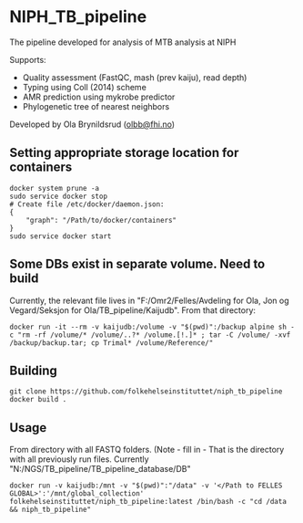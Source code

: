 # NIPH_TB_pipeline
The pipeline developed for analysis of MTB analysis at NIPH

Supports:
- Quality assessment (FastQC, mash (prev kaiju), read depth)
- Typing using Coll (2014) scheme
- AMR prediction using mykrobe predictor
- Phylogenetic tree of nearest neighbors

Developed by Ola Brynildsrud (olbb@fhi.no)

## Setting appropriate storage location for containers
```
docker system prune -a
sudo service docker stop
# Create file /etc/docker/daemon.json:
{
    "graph": "/Path/to/docker/containers"
}
sudo service docker start
```
## Some DBs exist in separate volume. Need to build
Currently, the relevant file lives in "F:/Omr2/Felles/Avdeling for Ola, Jon og Vegard/Seksjon for Ola/TB_pipeline/Kaijudb". From that directory:
```
docker run -it --rm -v kaijudb:/volume -v "$(pwd)":/backup alpine sh -c "rm -rf /volume/* /volume/..?* /volume.[!.]* ; tar -C /volume/ -xvf /backup/backup.tar; cp Trimal* /volume/Reference/"
```

## Building

```
git clone https://github.com/folkehelseinstituttet/niph_tb_pipeline
docker build .
```

## Usage
From directory with all FASTQ folders. (Note - fill in <Path to FELLES GLOBAL> - That is the directory with all previously run files. Currently "N:/NGS/TB_pipeline/TB_pipeline_database/DB"
```
docker run -v kaijudb:/mnt -v "$(pwd)":"/data" -v '</Path to FELLES GLOBAL>':'/mnt/global_collection' folkehelseinstituttet/niph_tb_pipeline:latest /bin/bash -c "cd /data && niph_tb_pipeline"
```
